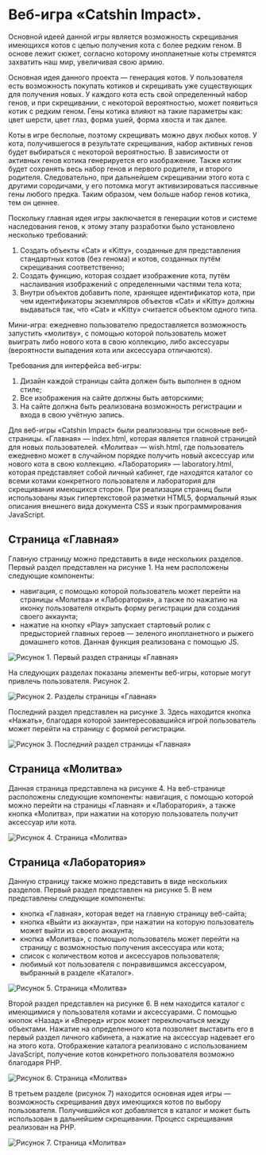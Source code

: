 # Веб-игра «Catshin Impact». 
Основной идеей данной игры является возможность скрещивания имеющихся котов с целью получения кота с более редким геном. В основе лежит сюжет, согласно которому инопланетные коты стремятся захватить наш мир, увеличивая свою армию.

Основная идея данного проекта — генерация котов. У пользователя есть возможность покупать котиков и скрещивать уже существующих для получения новых. У каждого кота есть свой определенный набор генов, и при скрещивании, с некоторой вероятностью, может появиться котик с редким геном. Гены котика влияют на такие параметры как: цвет шерсти, цвет глаз, форма ушей, форма хвоста и так далее. 

Коты в игре бесполые, поэтому скрещивать можно двух любых котов. У кота, получившегося в результате скрещивания, набор активных генов будет выбираться с некоторой вероятностью. В зависимости от активных генов котика генерируется его изображение. Также котик будет сохранять весь набор генов и первого родителя, и второго родителя. Следовательно, при дальнейшем скрещивании этого кота с другими сородичами, у его потомка могут активизироваться пассивные гены любого предка. Таким образом, чем больше набор генов котика, тем он ценнее.

Поскольку главная идея игры заключается в генерации котов и системе наследования генов, к этому этапу разработки было установлено несколько требований:
1. Создать объекты «Cat» и «Kitty», созданные для представления стандартных котов (без генома) и котов, созданных путём скрещивания соответственно;
2. Создать функцию, которая создает изображение кота, путём наслаивания изображений с определенными частями тела кота;
3. Внутри объектов добавить поле, хранящее идентификатор кота, при чем идентификаторы экземпляров объектов «Cat» и «Kitty» должны выдаваться так, что «Cat» и «Kitty» считается объектом одного типа.

Мини-игра: ежедневно пользователю предоставляется возможность запустить «молитву», с помощью которой пользователь может выиграть либо нового кота в свою коллекцию, либо аксессуары (вероятности выпадения кота или аксессуара отличаются).  

Требования для интерфейса веб-игры:
1. Дизайн каждой страницы сайта должен быть выполнен в одном стиле;
2. Все изображения на сайте должны быть авторскими;
3. На сайте должна быть реализована возможность регистрации и входа в свою учётную запись.




Для веб-игры «Catshin Impact» были реализованы три основные веб-страницы. «Главная» — index.html, которая является главной страницей для новых пользователей. «Молитва» — wish.html, где пользователь ежедневно может в случайном порядке получить новый аксессуар или нового кота в свою коллекцию. «Лаборатория» — laboratory.html, которая представляет собой личный кабинет, где находятся каталог со всеми котами конкретного пользователя и лаборатория для скрещивания имеющихся сторон. При реализации страниц были использованы язык гипертекстовой разметки HTML5, формальный язык описания внешнего вида документа CSS и язык программирования JavaScript.
## Страница «Главная»
Главную страницу можно представить в виде нескольких разделов.
Первый раздел представлен на рисунке 1. На нем расположены следующие компоненты:
*	навигация, с помощью которой пользователь может перейти на страницы «Молитва» и «Лаборатория», а также по нажатию на иконку пользователя открыть форму регистрации для создания своего аккаунта;
*	нажатие на кнопку «Play» запускает стартовый ролик с предысторией главных героев — зеленого инопланетного и рыжего домашнего котов. Данная функция реализована с помощью JS.
  
![Рисунок 1. Первый раздел страницы «Главная»](/screenshots/screen1.png)

На следующих разделах показаны элементы веб-игры, которые могут привлечь пользователя. Рисунок 2.

![Рисунок 2. Разделы страницы «Главная»](/screenshots/screen2.png)

Последний раздел представлен на рисунке 3. Здесь находится кнопка «Нажать», благодаря которой заинтересовавшийся игрой пользователь может перейти на страницу с формой регистрации.

![Рисунок 3. Последний раздел страницы «Главная»](/screenshots/screen3.png)


## Страница «Молитва»
Данная страница представлена на рисунке 4. На веб-странице расположены следующие компоненты: навигация, с помощью которой можно перейти на страницы «Главная» и «Лаборатория», а также кнопка «Молитва», при нажатии на которую пользователь получит аксессуар или кота.

![Рисунок 4. Страница «Молитва»](/screenshots/screen4.png)


## Страница «Лаборатория»
Данную страницу также можно представить в виде нескольких разделов. 
Первый раздел представлен на рисунке 5. В нем представлены следующие компоненты:
*	кнопка «Главная», которая ведет на главную страницу веб-сайта;
*	кнопка «Выйти из аккаунта», при нажатии на которую пользователь может выйти из своего аккаунта;
*	кнопка «Молитва», с помощью пользователь может перейти на страницу с возможностью получения аксессуара или кота;
*	список с количеством котов и аксессуаров пользователя;
*	любимый кот пользователя с понравившимся аксессуаром, выбранный в разделе «Каталог».
  
![Рисунок 5. Страница «Молитва»](/screenshots/screen5.png)
 
Второй раздел представлен на рисунке 6. В нем находится каталог с имеющимися у пользователя котами и аксессуарами. С помощью кнопок «Назад» и «Вперед» игрок может переключаться между объектами. Нажатие на определенного кота позволяет выставить его в первый раздел личного кабинета, а нажатие на аксессуар надевает его на этого кота. Отображение каталога реализовано с использованием JavaScript, получение котов конкретного пользователя возможно благодаря PHP.

![Рисунок 6. Страница «Молитва»](/screenshots/screen6.png)

В третьем разделе (рисунок 7) находится основная идея игры — возможность скрещивания двух имеющихся котов по выбору пользователя. Получившийся кот добавляется в каталог и может быть использован в дальнейшем скрещивании. Процесс скрещивания реализован на PHP.

![Рисунок 7. Страница «Молитва»](/screenshots/screen7.png)
